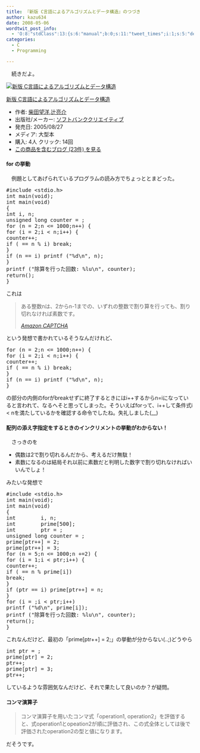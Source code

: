 ```yaml
---
title: 『新版 C言語によるアルゴリズムとデータ構造』のつづき
author: kazu634
date: 2008-05-06
wordtwit_post_info:
  - 'O:8:"stdClass":13:{s:6:"manual";b:0;s:11:"tweet_times";i:1;s:5:"delay";i:0;s:7:"enabled";i:1;s:10:"separation";s:2:"60";s:7:"version";s:3:"3.7";s:14:"tweet_template";b:0;s:6:"status";i:2;s:6:"result";a:0:{}s:13:"tweet_counter";i:2;s:13:"tweet_log_ids";a:1:{i:0;i:3985;}s:9:"hash_tags";a:0:{}s:8:"accounts";a:1:{i:0;s:7:"kazu634";}}'
categories:
  - C
  - Programming

---
```

<div class="section">
<p>
    　続きだよ。
</p>
  
<div class="hatena-asin-detail">
<a href="http://www.amazon.co.jp/dp/4797331631/?tag=hatena_st1-22&ascsubtag=d-7ibv" onclick="__gaTracker('send', 'event', 'outbound-article', 'http://www.amazon.co.jp/dp/4797331631/?tag=hatena_st1-22&ascsubtag=d-7ibv', '');"><img src="https://images-na.ssl-images-amazon.com/images/I/51HCG5croYL._SL160_.jpg" class="hatena-asin-detail-image" alt="新版 C言語によるアルゴリズムとデータ構造" title="新版 C言語によるアルゴリズムとデータ構造" /></a></p> 
    
<div class="hatena-asin-detail-info">
<p class="hatena-asin-detail-title">
<a href="http://www.amazon.co.jp/dp/4797331631/?tag=hatena_st1-22&ascsubtag=d-7ibv" onclick="__gaTracker('send', 'event', 'outbound-article', 'http://www.amazon.co.jp/dp/4797331631/?tag=hatena_st1-22&ascsubtag=d-7ibv', '新版 C言語によるアルゴリズムとデータ構造');">新版 C言語によるアルゴリズムとデータ構造</a>
</p>
      
<ul>
<li>
<span class="hatena-asin-detail-label">作者:</span> <a href="http://d.hatena.ne.jp/keyword/%BC%C6%C5%C4%CB%BE%CD%CE" onclick="__gaTracker('send', 'event', 'outbound-article', 'http://d.hatena.ne.jp/keyword/%BC%C6%C5%C4%CB%BE%CD%CE', '柴田望洋');" class="keyword">柴田望洋</a>,<a href="http://d.hatena.ne.jp/keyword/%C4%D4%CE%BC%B2%F0" onclick="__gaTracker('send', 'event', 'outbound-article', 'http://d.hatena.ne.jp/keyword/%C4%D4%CE%BC%B2%F0', '辻亮介');" class="keyword">辻亮介</a>
</li>
<li>
<span class="hatena-asin-detail-label">出版社/メーカー:</span> <a href="http://d.hatena.ne.jp/keyword/%A5%BD%A5%D5%A5%C8%A5%D0%A5%F3%A5%AF%A5%AF%A5%EA%A5%A8%A5%A4%A5%C6%A5%A3%A5%D6" onclick="__gaTracker('send', 'event', 'outbound-article', 'http://d.hatena.ne.jp/keyword/%A5%BD%A5%D5%A5%C8%A5%D0%A5%F3%A5%AF%A5%AF%A5%EA%A5%A8%A5%A4%A5%C6%A5%A3%A5%D6', 'ソフトバンククリエイティブ');" class="keyword">ソフトバンククリエイティブ</a>
</li>
<li>
<span class="hatena-asin-detail-label">発売日:</span> 2005/08/27
</li>
<li>
<span class="hatena-asin-detail-label">メディア:</span> 大型本
</li>
<li>
<span class="hatena-asin-detail-label">購入</span>: 4人 <span class="hatena-asin-detail-label">クリック</span>: 14回
</li>
<li>
<a href="http://d.hatena.ne.jp/asin/4797331631" onclick="__gaTracker('send', 'event', 'outbound-article', 'http://d.hatena.ne.jp/asin/4797331631', 'この商品を含むブログ (23件) を見る');" target="_blank">この商品を含むブログ (23件) を見る</a>
</li>
</ul>
</div>
    
<div class="hatena-asin-detail-foot">
</div>
</div>
  
<p>
<a name="seemore"></a>
</p>
  
<h4>
    for の挙動
</h4>
  
<p>
    　例題としてあげられているプログラムの読み方でちょっととまどった。
</p>
  
<pre class="syntax-highlight">
<span class="synPreProc">#include </span><span class="synConstant">&#60;stdio.h&#62;</span>
<span class="synType">int</span> main(<span class="synType">void</span>);
<span class="synType">int</span> main(<span class="synType">void</span>)
{
<span class="synType">int</span> i, n;
<span class="synType">unsigned</span> <span class="synType">long</span> counter = <span class="synConstant"></span>;
<span class="synStatement">for</span> (n = <span class="synConstant">2</span>;n &#60;= <span class="synConstant">1000</span>;n++) {
<span class="synStatement">for</span> (i = <span class="synConstant">2</span>;i &#60; n;i++) {
counter++;
<span class="synStatement">if</span> (<span class="synConstant"></span> == n % i) <span class="synStatement">break</span>;
}
<span class="synStatement">if</span> (n == i) printf (<span class="synConstant">&#34;</span><span class="synSpecial">%d\n</span><span class="synConstant">&#34;</span>, n);
}
printf (<span class="synConstant">&#34;除算を行った回数: </span><span class="synSpecial">%lu\n</span><span class="synConstant">&#34;</span>, counter);
<span class="synStatement">return</span>(<span class="synConstant"></span>);
}
</pre>
  
<p>
    これは
</p>
  
<blockquote title="Amazon.co.jp： 新版 C言語によるアルゴリズムとデータ構造: 柴田 望洋, 辻 亮介: 本" cite="https://www.amazon.co.jp/exec/obidos/ASIN/4797331631/simsnes-22/ref=nosim">
<p>
      ある整数nは、2からn-1までの、いずれの整数で割り算を行っても、割り切れなければ素数です。
</p>
    
<p>
<cite><a href="https://www.amazon.co.jp/exec/obidos/ASIN/4797331631/simsnes-22/ref=nosim" onclick="__gaTracker('send', 'event', 'outbound-article', 'https://www.amazon.co.jp/exec/obidos/ASIN/4797331631/simsnes-22/ref=nosim', 'Amazon CAPTCHA');" target="_blank">Amazon CAPTCHA</a></cite>
</p>
</blockquote>
  
<p>
    という発想で書かれているそうなんだけれど、
</p>
  
<pre class="syntax-highlight">
<span class="synStatement">for</span> (n = <span class="synConstant">2</span>;n &#60;= <span class="synConstant">1000</span>;n++) {
<span class="synStatement">for</span> (i = <span class="synConstant">2</span>;i &#60; n;i++) {
counter++;
<span class="synStatement">if</span> (<span class="synConstant"></span> == n % i) <span class="synStatement">break</span>;
}
<span class="synStatement">if</span> (n == i) printf (<span class="synConstant">&#34;</span><span class="synSpecial">%d\n</span><span class="synConstant">&#34;</span>, n);
}
</pre>
  
<p>
    の部分の内側のforがbreakせずに終了するときにはi++するからn=iになっていると言われて、なるへそと思ってしまった。そういえばforって、i++して条件式i < nを満たしているかを確認する命令でしたね。失礼しました(__)
</p>
  
<h4>
    配列の添え字指定をするときのインクリメントの挙動がわからない！
</h4>
  
<p>
    　さっきのを
</p>
  
<ul>
<li>
      偶数は2で割り切れるんだから、考えるだけ無駄！
</li>
<li>
      素数になるのは結局それ以前に素数だと判明した数字で割り切れなければいいんでしょ！
</li>
</ul>
  
<p>
    みたいな発想で
</p>
  
<p>
</p>
  
<pre class="syntax-highlight">
<span class="synPreProc">#include </span><span class="synConstant">&#60;stdio.h&#62;</span>
<span class="synType">int</span> main(<span class="synType">void</span>);
<span class="synType">int</span> main(<span class="synType">void</span>)
{
<span class="synType">int</span>		i, n;
<span class="synType">int</span>		prime[<span class="synConstant">500</span>];
<span class="synType">int</span>		ptr	= <span class="synConstant"></span>;
<span class="synType">unsigned</span> <span class="synType">long</span>	counter = <span class="synConstant"></span>;
prime[ptr++] = <span class="synConstant">2</span>;
prime[ptr++] = <span class="synConstant">3</span>;
<span class="synStatement">for</span> (n = <span class="synConstant">5</span>;n &#60;= <span class="synConstant">1000</span>;n +=<span class="synConstant">2</span>) {
<span class="synStatement">for</span> (i = <span class="synConstant">1</span>;i &#60; ptr;i++) {
counter++;
<span class="synStatement">if</span> (<span class="synConstant"></span> == n % prime[i])
<span class="synStatement">break</span>;
}
<span class="synStatement">if</span> (ptr == i) prime[ptr++] = n;
}
<span class="synStatement">for</span> (i = <span class="synConstant"></span>;i &#60; ptr;i++)
printf (<span class="synConstant">&#34;</span><span class="synSpecial">%d\n</span><span class="synConstant">&#34;</span>, prime[i]);
printf (<span class="synConstant">&#34;除算を行った回数: </span><span class="synSpecial">%lu\n</span><span class="synConstant">&#34;</span>, counter);
<span class="synStatement">return</span>(<span class="synConstant"></span>);
}
</pre>
  
<p>
    これなんだけど、最初の「prime[ptr++] = 2;」の挙動が分からない(..;)どうやら
</p>
  
<pre class="syntax-highlight">
<span class="synType">int</span> ptr = <span class="synConstant"></span>;
prime[ptr] = <span class="synConstant">2</span>;
ptr++;
prime[ptr] = <span class="synConstant">3</span>;
ptr++;
</pre>
  
<p>
    しているような雰囲気なんだけど、それで果たして良いのか？が疑問。
</p>
  
<h4>
    コンマ演算子
</h4>
  
<blockquote>
<p>
      コンマ演算子を用いたコンマ式「operation1, operation2」を評価すると、式operation1とopeation2が順に評価され、この式全体としては後で評価されたoperation2の型と値になります。
</p>
</blockquote>
  
<p>
    だそうです。
</p>
</div>
